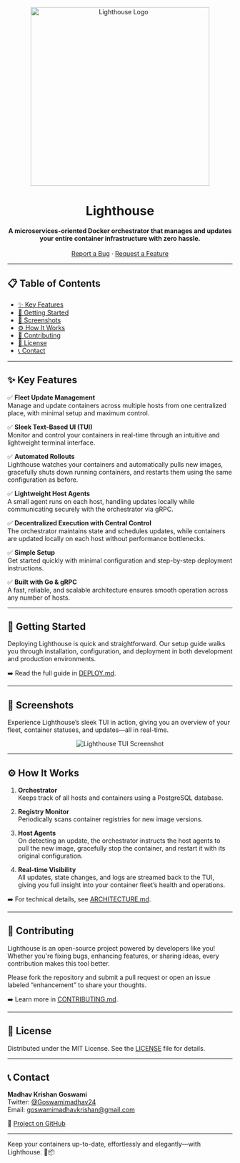 <p align="center">
<img src="https://github.com/user-attachments/assets/1c7c23c0-da2b-4972-818a-9eacf527d31d" alt="Lighthouse Logo" width="400">
</p>
<h1 align="center">Lighthouse</h1>
<p align="center">
  <strong>A microservices-oriented Docker orchestrator that manages and updates your entire container infrastructure with zero hassle.</strong>
  <br /><br />
  <a href="https://github.com/MadhavKrishanGoswami/Lighthouse/issues">Report a Bug</a>
  ·
  <a href="https://github.com/MadhavKrishanGoswami/Lighthouse/issues">Request a Feature</a>
</p>

---

## 📋 Table of Contents
- [✨ Key Features](#-key-features)
- [🚀 Getting Started](#-getting-started)
- [📸 Screenshots](#-screenshots)
- [⚙️ How It Works](#-how-it-works)
- [🤝 Contributing](#-contributing)
- [📜 License](#-license)
- [📞 Contact](#-contact)

---

## ✨ Key Features

✅ **Fleet Update Management**  
Manage and update containers across multiple hosts from one centralized place, with minimal setup and maximum control.

✅ **Sleek Text-Based UI (TUI)**  
Monitor and control your containers in real-time through an intuitive and lightweight terminal interface.

✅ **Automated Rollouts**  
Lighthouse watches your containers and automatically pulls new images, gracefully shuts down running containers, and restarts them using the same configuration as before.

✅ **Lightweight Host Agents**  
A small agent runs on each host, handling updates locally while communicating securely with the orchestrator via gRPC.

✅ **Decentralized Execution with Central Control**  
The orchestrator maintains state and schedules updates, while containers are updated locally on each host without performance bottlenecks.

✅ **Simple Setup**  
Get started quickly with minimal configuration and step-by-step deployment instructions.

✅ **Built with Go & gRPC**  
A fast, reliable, and scalable architecture ensures smooth operation across any number of hosts.

---

## 🚀 Getting Started

Deploying Lighthouse is quick and straightforward. Our setup guide walks you through installation, configuration, and deployment in both development and production environments.

➡️ Read the full guide in [DEPLOY.md](https://github.com/MadhavKrishanGoswami/Lighthouse/docs/DEPLOYMENT.md).

---

## 📸 Screenshots

Experience Lighthouse’s sleek TUI in action, giving you an overview of your fleet, container statuses, and updates—all in real-time.

<p align="center">
  <img src="https://placehold.co/800x400/0f172a/ffffff?text=Lighthouse+TUI+Screenshot" alt="Lighthouse TUI Screenshot">
</p>

---

## ⚙️ How It Works

1. **Orchestrator**  
   Keeps track of all hosts and containers using a PostgreSQL database.

2. **Registry Monitor**  
   Periodically scans container registries for new image versions.

3. **Host Agents**  
   On detecting an update, the orchestrator instructs the host agents to pull the new image, gracefully stop the container, and restart it with its original configuration.

4. **Real-time Visibility**  
   All updates, state changes, and logs are streamed back to the TUI, giving you full insight into your container fleet’s health and operations.

➡️ For technical details, see [ARCHITECTURE.md](https://github.com/MadhavKrishanGoswami/Lighthouse/docs/ARCHITECTURE.md).

---

## 🤝 Contributing

Lighthouse is an open-source project powered by developers like you! Whether you're fixing bugs, enhancing features, or sharing ideas, every contribution makes this tool better.

Please fork the repository and submit a pull request or open an issue labeled “enhancement” to share your thoughts.

➡️ Learn more in [CONTRIBUTING.md](https://github.com/MadhavKrishanGoswami/Lighthouse/docs/CONTRIBUTING.md).

---

## 📜 License

Distributed under the MIT License. See the [LICENSE](https://github.com/MadhavKrishanGoswami/Lighthouse/blob/main/LICENSE) file for details.

---

## 📞 Contact

**Madhav Krishan Goswami**  
Twitter: [@Goswamimadhav24](https://twitter.com/Goswamimadhav24)  
Email: goswamimadhavkrishan@gmail.com

🔗 [Project on GitHub](https://github.com/MadhavKrishanGoswami)

---

Keep your containers up-to-date, effortlessly and elegantly—with Lighthouse. 🚀📦
